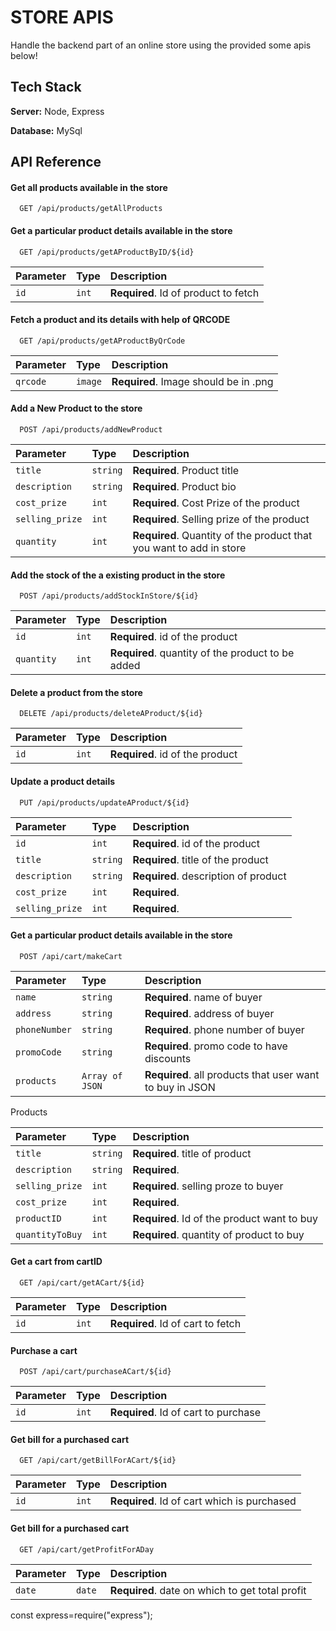 
# STORE APIS

Handle the backend part of an online store using the provided some apis below!




## Tech Stack


**Server:** Node, Express

**Database:** MySql

## API Reference

#### Get all products available in the store

```http
  GET /api/products/getAllProducts
```

#### Get a particular product details available in the store

```http
  GET /api/products/getAProductByID/${id}
```

| Parameter | Type     | Description                       |
| :-------- | :------- | :-------------------------------- |
| `id`      | `int` | **Required**. Id of product to fetch |


#### Fetch a product and its details with help of QRCODE

```http
  GET /api/products/getAProductByQrCode
```

| Parameter | Type     | Description                |
| :-------- | :------- | :------------------------- |
| `qrcode` | `image` | **Required**. Image should be in .png |


#### Add a New Product to the store

```http
  POST /api/products/addNewProduct
```

| Parameter | Type     | Description                |
| :-------- | :------- | :------------------------- |
| `title` | `string` | **Required**. Product title|
| `description` | `string` | **Required**. Product bio |
| `cost_prize` | `int` | **Required**. Cost Prize of the product |
| `selling_prize` | `int` | **Required**. Selling prize of the product |
| `quantity` | `int` | **Required**. Quantity of the product that you want to add in store |


#### Add the stock of the a existing product in the store


```http
  POST /api/products/addStockInStore/${id}
```

| Parameter | Type     | Description                |
| :-------- | :------- | :------------------------- |
| `id` | `int` | **Required**. id of the product |
| `quantity` | `int` | **Required**. quantity of the product to be added |



#### Delete a product from the store


```http
  DELETE /api/products/deleteAProduct/${id}
```

| Parameter | Type     | Description                |
| :-------- | :------- | :------------------------- |
| `id` | `int` | **Required**. id of the product |


#### Update a product details 


```http
  PUT /api/products/updateAProduct/${id}
```

| Parameter | Type     | Description                |
| :-------- | :------- | :------------------------- |
| `id` | `int` | **Required**. id of the product |
| `title` | `string` | **Required**. title of the product |
| `description` | `string` | **Required**. description of product |
| `cost_prize` | `int` | **Required**.  |
| `selling_prize` | `int` | **Required**.  |


#### Get a particular product details available in the store

```http
  POST /api/cart/makeCart
```

| Parameter | Type     | Description                       |
| :-------- | :------- | :-------------------------------- |
| `name`      | `string` | **Required**. name of buyer |
| `address`      | `string` | **Required**. address of buyer |
| `phoneNumber`      | `string` | **Required**. phone number of buyer |
| `promoCode`      | `string` | **Required**. promo code to have discounts |
| `products`      | `Array of JSON` | **Required**. all products that user want to buy in JSON |

Products 


| Parameter | Type     | Description                       |
| :-------- | :------- | :-------------------------------- |
| `title`      | `string` | **Required**. title of product |
| `description`      | `string` | **Required**.  |
| `selling_prize`      | `int` | **Required**. selling proze to buyer|
| `cost_prize`      | `int` | **Required**. |
| `productID`      | `int` | **Required**. Id of the product want to buy |
| `quantityToBuy`      | `int` | **Required**. quantity of product to buy |



#### Get a cart from cartID

```http
  GET /api/cart/getACart/${id}
```

| Parameter | Type     | Description                       |
| :-------- | :------- | :-------------------------------- |
| `id`      | `int` | **Required**. Id of cart to fetch |



#### Purchase a cart 

```http
  POST /api/cart/purchaseACart/${id}
```

| Parameter | Type     | Description                       |
| :-------- | :------- | :-------------------------------- |
| `id`      | `int` | **Required**. Id of cart to purchase |


#### Get bill for a purchased cart

```http
  GET /api/cart/getBillForACart/${id}
```

| Parameter | Type     | Description                       |
| :-------- | :------- | :-------------------------------- |
| `id`      | `int` | **Required**. Id of cart which is purchased  |


#### Get bill for a purchased cart

```http
  GET /api/cart/getProfitForADay
```

| Parameter | Type     | Description                       |
| :-------- | :------- | :-------------------------------- |
| `date`      | `date` | **Required**. date on which to get total profit |


const express=require("express");


